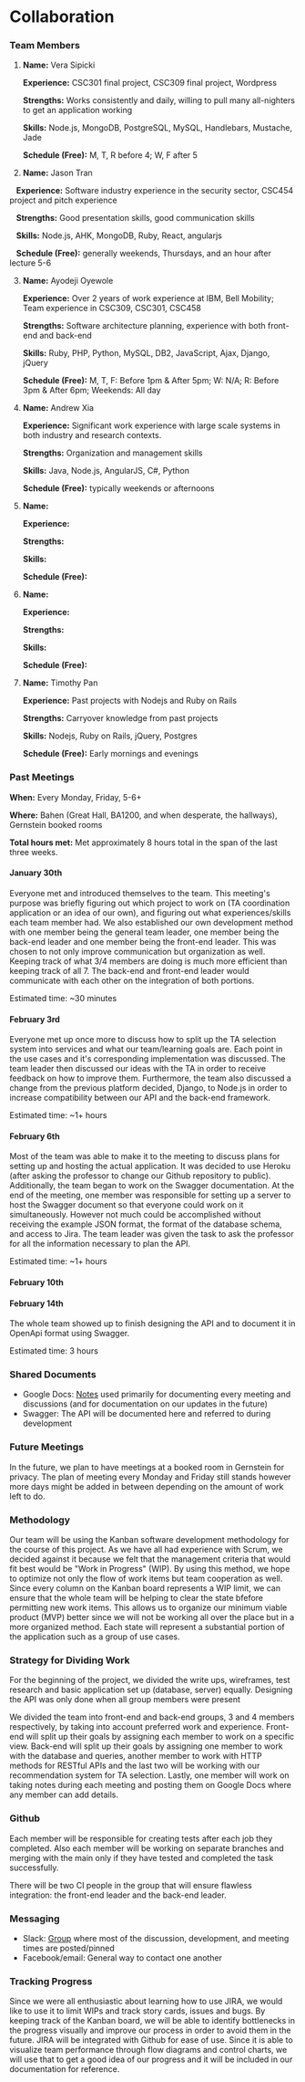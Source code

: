 # Collaboration

### Team Members

1. **Name:** Vera Sipicki
	
    **Experience:** CSC301 final project, CSC309 final project, Wordpress
    
    **Strengths:** Works consistently and daily, willing to pull many all-nighters to get an application working
    
    **Skills:** Node.js, MongoDB, PostgreSQL, MySQL, Handlebars, Mustache, Jade
    
    **Schedule (Free):** M, T, R before 4; W, F after 5 
    
2. **Name:** Jason Tran	

    **Experience:** Software industry experience in the security sector, CSC454 project and pitch experience
    
    **Strengths:** Good presentation skills, good communication skills
    
    **Skills:** Node.js, AHK, MongoDB, Ruby, React, angularjs
    
    **Schedule (Free):** generally weekends, Thursdays, and an hour after lecture 5-6
    
3. **Name:** Ayodeji Oyewole
	
    **Experience:** Over 2 years of work experience at IBM, Bell Mobility; Team experience in CSC309, CSC301, CSC458
    
    **Strengths:** Software architecture planning, experience with both front-end and back-end
    
    **Skills:** Ruby, PHP, Python, MySQL, DB2, JavaScript, Ajax, Django, jQuery
    
    **Schedule (Free):** M, T, F: Before 1pm & After 5pm; W: N/A; R: Before 3pm & After 6pm; Weekends: All day
    
4. **Name:** Andrew Xia
	
    **Experience:** Significant work experience with large scale systems in both industry and research contexts.
    
    **Strengths:** Organization and management skills
    
    **Skills:** Java, Node.js, AngularJS, C#, Python
    
    **Schedule (Free):** typically weekends or afternoons
    
5. **Name:**
	
    **Experience:**
    
    **Strengths:**
    
    **Skills:**
    
    **Schedule (Free):**
    
6. **Name:**
	
    **Experience:**
    
    **Strengths:**
    
    **Skills:**
    
    **Schedule (Free):**
    
7. **Name:** Timothy Pan
	
    **Experience:** Past projects with Nodejs and Ruby on Rails
    
    **Strengths:** Carryover knowledge from past projects
    
    **Skills:** Nodejs, Ruby on Rails, jQuery, Postgres
    
    **Schedule (Free):** Early mornings and evenings


### Past Meetings

**When:** Every Monday, Friday, 5-6+

**Where:** Bahen (Great Hall, BA1200, and when desperate, the hallways), Gernstein booked rooms

**Total hours met:** Met approximately 8 hours total in the span of the last three weeks.

#### January 30th
Everyone met and introduced themselves to the team. This meeting's purpose was briefly figuring out which project to work on (TA coordination application or an idea of our own), and figuring out what experiences/skills each team member had. We also established our own development method with one member being the general team leader, one member being the back-end leader and one member being the front-end leader. This was chosen to not only improve communication but organization as well. Keeping track of what 3/4 members are doing is much more efficient than keeping track of all 7. The back-end and front-end leader would communicate with each other on the integration of both portions.

Estimated time: ~30 minutes

#### February 3rd
Everyone met up once more to discuss how to split up the TA selection system into services and what our team/learning goals are. Each point in the use cases and it's corresponding implementation was discussed. The team leader then discussed our ideas with the TA in order to receive feedback on how to improve them. Furthermore, the team also discussed a change from the previous platform decided, Django, to Node.js in order to increase compatibility between our API and the back-end framework.

Estimated time: ~1+ hours

#### February 6th
Most of the team was able to make it to the meeting to discuss plans for setting up and hosting the actual application. It was decided to use Heroku (after asking the professor to change our Github repository to public). Additionally, the team began to work on the Swagger documentation. At the end of the meeting, one member was responsible for setting up a server to host the Swagger document so that everyone could work on it simultaneously. However not much could be accomplished without receiving the example JSON format, the format of the database schema, and access to Jira. The team leader was given the task to ask the professor for all the information necessary to plan the API.

Estimated time: ~1+ hours

#### February 10th



#### February 14th
The whole team showed up to finish designing the API and to document it in OpenApi format using Swagger.

Estimated time: 3 hours

### Shared Documents

* Google Docs: [Notes](https://docs.google.com/document/d/1F2AfiEcxOFLsu5fYQ2xPJl1_T3tKH10XBU5hBDyPWY8/edit#heading=h.wcyofgdcqjp1) used primarily for documenting every meeting and discussions (and for documentation on our updates in the future)
* Swagger: The API will be documented here and referred to during development

### Future Meetings
In the future, we plan to have meetings at a booked room in Gernstein for privacy. The plan of meeting every Monday and Friday still stands however more days might be added in between depending on the amount of work left to do.

### Methodology
Our team will be using the Kanban software development methodology for the course of this project. As we have all had experience with Scrum, we decided against it because we felt that the management criteria that would fit best would be "Work in Progress" (WIP). By using this method, we hope to optimize not only the flow of work items but team cooperation as well. Since every column on the Kanban board represents a WIP limit, we can ensure that the whole team will be helping to clear the state bfefore permitting new work items. This allows us to organize our minimum viable product (MVP) better since we will not be working all over the place but in a more organized method. Each state will represent a substantial portion of the application such as a group of use cases.

### Strategy for Dividing Work
For the beginning of the project, we divided the write ups, wireframes, test research and basic application set up (database, server) equally. Designing the API was only done when all group members were present

We divided the team into front-end and back-end groups, 3 and 4 members respectively, by taking into account preferred work and experience. Front-end will split up their goals by assigning each member to work on a specific view. Back-end will split up their goals by assigning one member to work with the database and queries, another member to work with HTTP methods for RESTful APIs and the last two will be working with our recommendation system for TA selection. Lastly, one member will work on taking notes during each meeting and posting them on Google Docs where any member can add details.

### Github
Each member will be responsible for creating tests after each job they completed. Also each member will be working on separate branches and merging with the main only if they have tested and completed the task successfully. 

There will be two CI people in the group that will ensure flawless integration: the front-end leader and the back-end leader. 

### Messaging
* Slack: [Group](https://csc302projectgroup.slack.com/) where most of the discussion, development, and meeting times are posted/pinned
* Facebook/email: General way to contact one another

### Tracking Progress
Since we were all enthusiastic about learning how to use JIRA, we would like to use it to limit WIPs and track story cards, issues and bugs. By keeping track of the Kanban board, we will be able to identify bottlenecks in the progress visually and improve our process in order to avoid them in the future. JIRA will be integrated with Github for ease of use. Since it is able to visualize team performance through flow diagrams and control charts, we will use that to get a good idea of our progress and it will be included in our documentation for reference.
